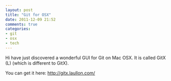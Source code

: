 ```yaml
---
layout: post
title: "Git for OSX"
date: 2011-12-09 21:52
comments: true
categories: 
- git
- osx
- tech
---
```

Hi have just discovered a wonderful GUI for Git on Mac OSX. It is called GitX (L) (which is different to GitX).

You can get it here: http://gitx.laullon.com/
